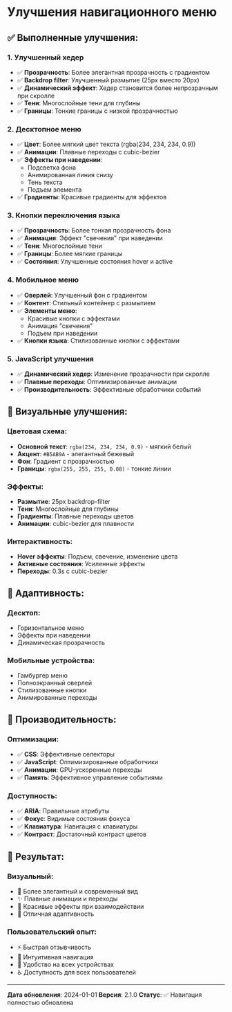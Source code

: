 # Улучшения навигационного меню

## ✅ Выполненные улучшения:

### **1. Улучшенный хедер**
- ✅ **Прозрачность**: Более элегантная прозрачность с градиентом
- ✅ **Backdrop filter**: Улучшенный размытие (25px вместо 20px)
- ✅ **Динамический эффект**: Хедер становится более непрозрачным при скролле
- ✅ **Тени**: Многослойные тени для глубины
- ✅ **Границы**: Тонкие границы с низкой прозрачностью

### **2. Десктопное меню**
- ✅ **Цвет**: Более мягкий цвет текста (rgba(234, 234, 234, 0.9))
- ✅ **Анимации**: Плавные переходы с cubic-bezier
- ✅ **Эффекты при наведении**: 
  - Подсветка фона
  - Анимированная линия снизу
  - Тень текста
  - Подъем элемента
- ✅ **Градиенты**: Красивые градиенты для эффектов

### **3. Кнопки переключения языка**
- ✅ **Прозрачность**: Более тонкая прозрачность фона
- ✅ **Анимация**: Эффект "свечения" при наведении
- ✅ **Тени**: Многослойные тени
- ✅ **Границы**: Более мягкие границы
- ✅ **Состояния**: Улучшенные состояния hover и active

### **4. Мобильное меню**
- ✅ **Оверлей**: Улучшенный фон с градиентом
- ✅ **Контент**: Стильный контейнер с размытием
- ✅ **Элементы меню**: 
  - Красивые кнопки с эффектами
  - Анимация "свечения"
  - Подъем при наведении
- ✅ **Кнопки языка**: Стилизованные кнопки с эффектами

### **5. JavaScript улучшения**
- ✅ **Динамический хедер**: Изменение прозрачности при скролле
- ✅ **Плавные переходы**: Оптимизированные анимации
- ✅ **Производительность**: Эффективные обработчики событий

## 🎨 Визуальные улучшения:

### **Цветовая схема:**
- **Основной текст**: `rgba(234, 234, 234, 0.9)` - мягкий белый
- **Акцент**: `#B5AB9A` - элегантный бежевый
- **Фон**: Градиент с прозрачностью
- **Границы**: `rgba(255, 255, 255, 0.08)` - тонкие линии

### **Эффекты:**
- **Размытие**: 25px backdrop-filter
- **Тени**: Многослойные для глубины
- **Градиенты**: Плавные переходы цветов
- **Анимации**: cubic-bezier для плавности

### **Интерактивность:**
- **Hover эффекты**: Подъем, свечение, изменение цвета
- **Активные состояния**: Усиленные эффекты
- **Переходы**: 0.3s с cubic-bezier

## 📱 Адаптивность:

### **Десктоп:**
- Горизонтальное меню
- Эффекты при наведении
- Динамическая прозрачность

### **Мобильные устройства:**
- Гамбургер меню
- Полноэкранный оверлей
- Стилизованные кнопки
- Анимированные переходы

## 🚀 Производительность:

### **Оптимизации:**
- ✅ **CSS**: Эффективные селекторы
- ✅ **JavaScript**: Оптимизированные обработчики
- ✅ **Анимации**: GPU-ускоренные переходы
- ✅ **Память**: Эффективное управление событиями

### **Доступность:**
- ✅ **ARIA**: Правильные атрибуты
- ✅ **Фокус**: Видимые состояния фокуса
- ✅ **Клавиатура**: Навигация с клавиатуры
- ✅ **Контраст**: Достаточный контраст цветов

## 🎯 Результат:

### **Визуальный:**
- 🎨 Более элегантный и современный вид
- ✨ Плавные анимации и переходы
- 🌟 Красивые эффекты при взаимодействии
- 📱 Отличная адаптивность

### **Пользовательский опыт:**
- ⚡ Быстрая отзывчивость
- 🎯 Интуитивная навигация
- 📱 Удобство на всех устройствах
- ♿ Доступность для всех пользователей

---

**Дата обновления**: 2024-01-01
**Версия**: 2.1.0
**Статус**: ✅ Навигация полностью обновлена 